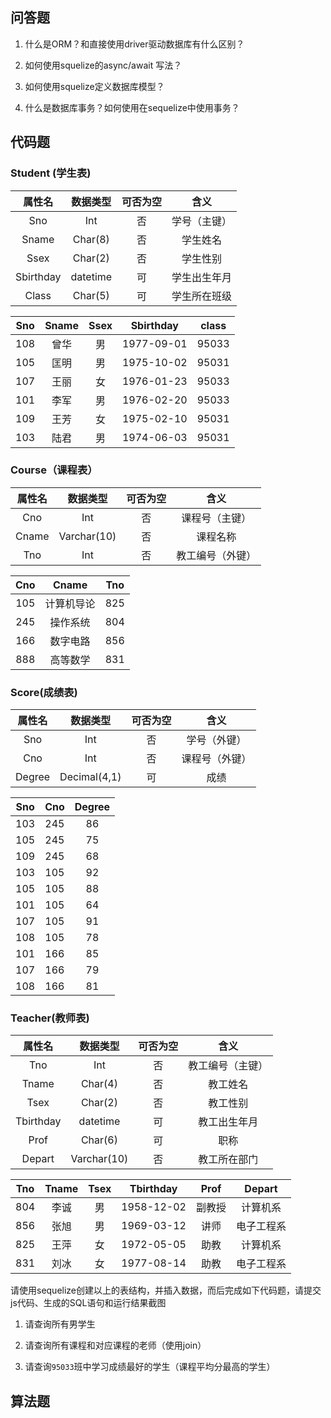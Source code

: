 ## 问答题

1. 什么是ORM？和直接使用driver驱动数据库有什么区别？

   > 

2. 如何使用squelize的async/await 写法？

   > 

3. 如何使用squelize定义数据库模型？

   > 

4. 什么是数据库事务？如何使用在sequelize中使用事务？

   > 

## 代码题

### Student (学生表)

|  属性名   | 数据类型 | 可否为空 |     含义     |
| :-------: | :------: | :------: | :----------: |
|    Sno    |   Int    |    否    | 学号（主键） |
|   Sname   | Char(8)  |    否    |   学生姓名   |
|   Ssex    | Char(2)  |    否    |   学生性别   |
| Sbirthday | datetime |    可    | 学生出生年月 |
|   Class   | Char(5)  |    可    | 学生所在班级 |

| Sno  | Sname | Ssex | Sbirthday  | class |
| :--: | :---: | :--: | :--------: | :---: |
| 108  | 曾华  |  男  | 1977-09-01 | 95033 |
| 105  | 匡明  |  男  | 1975-10-02 | 95031 |
| 107  | 王丽  |  女  | 1976-01-23 | 95033 |
| 101  | 李军  |  男  | 1976-02-20 | 95033 |
| 109  | 王芳  |  女  | 1975-02-10 | 95031 |
| 103  | 陆君  |  男  | 1974-06-03 | 95031 |

### Course（课程表）

| 属性名 |  数据类型   | 可否为空 |       含义       |
| :----: | :---------: | :------: | :--------------: |
|  Cno   |     Int     |    否    |  课程号（主键）  |
| Cname  | Varchar(10) |    否    |     课程名称     |
|  Tno   |     Int     |    否    | 教工编号（外键） |

| Cno  |   Cname    | Tno  |
| :--: | :--------: | :--: |
| 105  | 计算机导论 | 825  |
| 245  |  操作系统  | 804  |
| 166  |  数字电路  | 856  |
| 888  |  高等数学  | 831  |

### Score(成绩表)

| 属性名 |   数据类型   | 可否为空 |      含义      |
| :----: | :----------: | :------: | :------------: |
|  Sno   |     Int      |    否    |  学号（外键）  |
|  Cno   |     Int      |    否    | 课程号（外键） |
| Degree | Decimal(4,1) |    可    |      成绩      |

| Sno  | Cno  | Degree |
| :--: | :--: | :----: |
| 103  | 245  |   86   |
| 105  | 245  |   75   |
| 109  | 245  |   68   |
| 103  | 105  |   92   |
| 105  | 105  |   88   |
| 101  | 105  |   64   |
| 107  | 105  |   91   |
| 108  | 105  |   78   |
| 101  | 166  |   85   |
| 107  | 166  |   79   |
| 108  | 166  |   81   |

### Teacher(教师表)

|  属性名   |  数据类型   | 可否为空 |       含义       |
| :-------: | :---------: | :------: | :--------------: |
|    Tno    |     Int     |    否    | 教工编号（主键） |
|   Tname   |   Char(4)   |    否    |     教工姓名     |
|   Tsex    |   Char(2)   |    否    |     教工性别     |
| Tbirthday |  datetime   |    可    |   教工出生年月   |
|   Prof    |   Char(6)   |    可    |       职称       |
|  Depart   | Varchar(10) |    否    |   教工所在部门   |

| Tno  | Tname | Tsex | Tbirthday  |  Prof  |   Depart   |
| :--: | :---: | :--: | :--------: | :----: | :--------: |
| 804  | 李诚  |  男  | 1958-12-02 | 副教授 |  计算机系  |
| 856  | 张旭  |  男  | 1969-03-12 |  讲师  | 电子工程系 |
| 825  | 王萍  |  女  | 1972-05-05 |  助教  |  计算机系  |
| 831  | 刘冰  |  女  | 1977-08-14 |  助教  | 电子工程系 |

请使用sequelize创建以上的表结构，并插入数据，而后完成如下代码题，请提交js代码、生成的SQL语句和运行结果截图

1. 请查询所有男学生

   > 

2. 请查询所有课程和对应课程的老师（使用join）

   > 

3. 请查询`95033`班中学习成绩最好的学生（课程平均分最高的学生）

   > 

## 算法题

